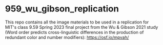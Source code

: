 # 959_wu_gibson_replication
This repo contains all the image materials to be used in a replication for MIT's class 9.59 Spring 2023 final project from the Wu &amp; Gibson 2021 study (Word order predicts cross-linguistic differences in the production of redundant color and number modifiers): https://osf.io/mpvah/ 
